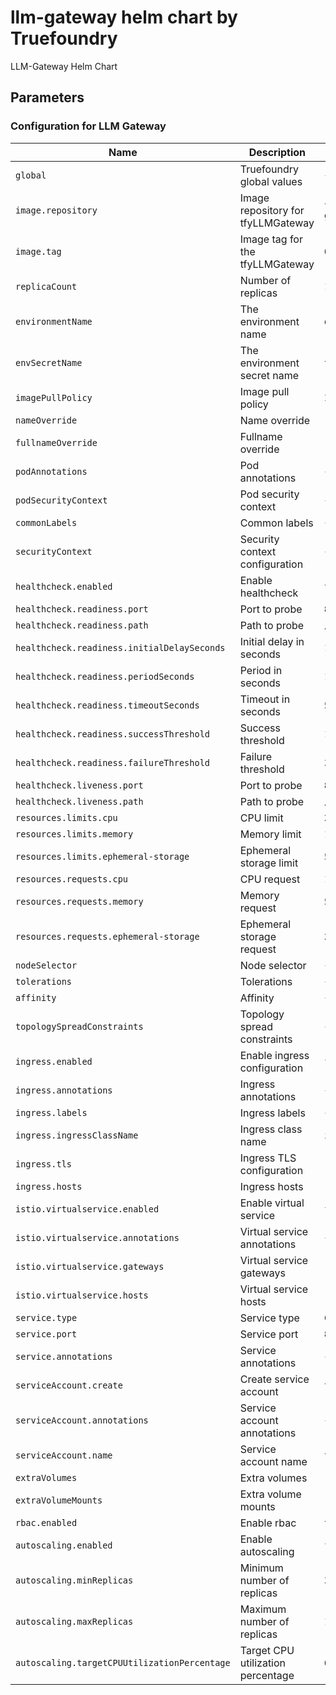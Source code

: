 # llm-gateway helm chart by Truefoundry
LLM-Gateway Helm Chart 

## Parameters

### Configuration for LLM Gateway

| Name                                         | Description                        | Value                                             |
| -------------------------------------------- | ---------------------------------- | ------------------------------------------------- |
| `global`                                     | Truefoundry global values          | `{}`                                              |
| `image.repository`                           | Image repository for tfyLLMGateway | `tfy.jfrog.io/tfy-private-images/tfy-llm-gateway` |
| `image.tag`                                  | Image tag for the tfyLLMGateway    | `05f395008bcd848a1179c5a7084a4f60c36b7c09`        |
| `replicaCount`                               | Number of replicas                 | `1`                                               |
| `environmentName`                            | The environment name               | `default`                                         |
| `envSecretName`                              | The environment secret name        | `tfy-llm-gateway-env-secret`                      |
| `imagePullPolicy`                            | Image pull policy                  | `IfNotPresent`                                    |
| `nameOverride`                               | Name override                      | `""`                                              |
| `fullnameOverride`                           | Fullname override                  | `""`                                              |
| `podAnnotations`                             | Pod annotations                    | `{}`                                              |
| `podSecurityContext`                         | Pod security context               | `{}`                                              |
| `commonLabels`                               | Common labels                      | `{}`                                              |
| `securityContext`                            | Security context configuration     | `{}`                                              |
| `healthcheck.enabled`                        | Enable healthcheck                 | `true`                                            |
| `healthcheck.readiness.port`                 | Port to probe                      | `8787`                                            |
| `healthcheck.readiness.path`                 | Path to probe                      | `/`                                               |
| `healthcheck.readiness.initialDelaySeconds`  | Initial delay in seconds           | `10`                                              |
| `healthcheck.readiness.periodSeconds`        | Period in seconds                  | `10`                                              |
| `healthcheck.readiness.timeoutSeconds`       | Timeout in seconds                 | `5`                                               |
| `healthcheck.readiness.successThreshold`     | Success threshold                  | `1`                                               |
| `healthcheck.readiness.failureThreshold`     | Failure threshold                  | `3`                                               |
| `healthcheck.liveness.port`                  | Port to probe                      | `8787`                                            |
| `healthcheck.liveness.path`                  | Path to probe                      | `/`                                               |
| `resources.limits.cpu`                       | CPU limit                          | `2`                                               |
| `resources.limits.memory`                    | Memory limit                       | `1024Mi`                                          |
| `resources.limits.ephemeral-storage`         | Ephemeral storage limit            | `512Mi`                                           |
| `resources.requests.cpu`                     | CPU request                        | `1`                                               |
| `resources.requests.memory`                  | Memory request                     | `512Mi`                                           |
| `resources.requests.ephemeral-storage`       | Ephemeral storage request          | `256Mi`                                           |
| `nodeSelector`                               | Node selector                      | `{}`                                              |
| `tolerations`                                | Tolerations                        | `{}`                                              |
| `affinity`                                   | Affinity                           | `{}`                                              |
| `topologySpreadConstraints`                  | Topology spread constraints        | `{}`                                              |
| `ingress.enabled`                            | Enable ingress configuration       | `false`                                           |
| `ingress.annotations`                        | Ingress annotations                | `{}`                                              |
| `ingress.labels`                             | Ingress labels                     | `{}`                                              |
| `ingress.ingressClassName`                   | Ingress class name                 | `istio`                                           |
| `ingress.tls`                                | Ingress TLS configuration          | `[]`                                              |
| `ingress.hosts`                              | Ingress hosts                      | `[]`                                              |
| `istio.virtualservice.enabled`               | Enable virtual service             | `false`                                           |
| `istio.virtualservice.annotations`           | Virtual service annotations        | `{}`                                              |
| `istio.virtualservice.gateways`              | Virtual service gateways           | `[]`                                              |
| `istio.virtualservice.hosts`                 | Virtual service hosts              | `[]`                                              |
| `service.type`                               | Service type                       | `ClusterIP`                                       |
| `service.port`                               | Service port                       | `8787`                                            |
| `service.annotations`                        | Service annotations                | `{}`                                              |
| `serviceAccount.create`                      | Create service account             | `true`                                            |
| `serviceAccount.annotations`                 | Service account annotations        | `{}`                                              |
| `serviceAccount.name`                        | Service account name               | `tfy-llm-gateway`                                 |
| `extraVolumes`                               | Extra volumes                      | `[]`                                              |
| `extraVolumeMounts`                          | Extra volume mounts                | `[]`                                              |
| `rbac.enabled`                               | Enable rbac                        | `true`                                            |
| `autoscaling.enabled`                        | Enable autoscaling                 | `false`                                           |
| `autoscaling.minReplicas`                    | Minimum number of replicas         | `3`                                               |
| `autoscaling.maxReplicas`                    | Maximum number of replicas         | `10`                                              |
| `autoscaling.targetCPUUtilizationPercentage` | Target CPU utilization percentage  | `60`                                              |
